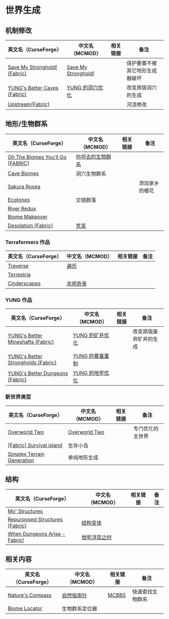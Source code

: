 # 世界生成

## 机制修改

| 英文名（CurseForge）                                                                                   | 中文名（MCMOD）                                             | 相关链接 | 备注                           |
| ------------------------------------------------------------------------------------------------------ | ----------------------------------------------------------- | -------- | ------------------------------ |
| [Save My Stronghold! (Fabric)](https://www.curseforge.com/minecraft/mc-mods/save-my-stronghold-fabric) | [Save My Stronghold!](https://www.mcmod.cn/class/3459.html) |          | 保护要塞不被其它地形生成器破坏 |
| [YUNG's Better Caves (Fabric)](https://www.curseforge.com/minecraft/mc-mods/yungs-better-caves-fabric) | [YUNG 的洞穴优化](https://www.mcmod.cn/class/1981.html)     |          | 改变原版洞穴的生成             |
| [Upstream(Fabric)](https://www.curseforge.com/minecraft/mc-mods/upstream-fabric)                       |                                                             |          | 河流修改                       |

## 地形/生物群系

| 英文名（CurseForge）                                                                                           | 中文名（MCMOD）                                          | 相关链接 | 备注           |
| -------------------------------------------------------------------------------------------------------------- | -------------------------------------------------------- | -------- | -------------- |
| [Oh The Biomes You'll Go [FABRIC]](https://www.curseforge.com/minecraft/mc-mods/oh-the-biomes-youll-go-fabric) | [你将去的生物群系](https://www.mcmod.cn/class/1618.html) |          |                |
| [Cave Biomes](https://www.curseforge.com/minecraft/mc-mods/cave-biomes)                                        | 洞穴生物群系                                             |          |                |
| [Sakura Rosea](https://www.curseforge.com/minecraft/mc-mods/sakura-rosea)                                      |                                                          |          | 添加家乡的樱花 |
| [Ecotones](https://www.curseforge.com/minecraft/mc-mods/ecotones)                                              | 交错群落                                                 |          |                |
| [River Redux](https://www.curseforge.com/minecraft/mc-mods/river-redux)                                        |                                                          |          |                |
| [Biome Makeover](https://www.curseforge.com/minecraft/mc-mods/biome-makeover)                                  |                                                          |          |                |
| [Desolation (Fabric)](https://www.curseforge.com/minecraft/mc-mods/desolation)                                 | [荒芜](https://www.mcmod.cn/class/4723.html)             |          |                |

### Terraformers 作品

| 英文名（CurseForge）                                                      | 中文名（MCMOD）                                  | 相关链接 | 备注 |
| ------------------------------------------------------------------------- | ------------------------------------------------ | -------- | ---- |
| [Traverse](https://www.curseforge.com/minecraft/mc-mods/traverse)         | [遍历](https://www.mcmod.cn/class/1416.html)     |          |      |
| [Terrestria](https://www.curseforge.com/minecraft/mc-mods/terrestria)     |                                                  |          |      |
| [Cinderscapes](https://www.curseforge.com/minecraft/mc-mods/cinderscapes) | [余烬奇景](https://www.mcmod.cn/class/3147.html) |          |      |

### YUNG 作品

| 英文名（CurseForge）                                                                                               | 中文名（MCMOD）                                         | 相关链接 | 备注                   |
| ------------------------------------------------------------------------------------------------------------------ | ------------------------------------------------------- | -------- | ---------------------- |
| [YUNG's Better Mineshafts (Fabric)](https://www.curseforge.com/minecraft/mc-mods/yungs-better-mineshafts-fabric)   | [YUNG 的矿井优化](https://www.mcmod.cn/class/2788.html) |          | 改变原版废弃矿井的生成 |
| [YUNG's Better Strongholds (Fabric)](https://www.curseforge.com/minecraft/mc-mods/yungs-better-strongholds-fabric) | [YUNG 的要塞重制](https://www.mcmod.cn/class/3787.html) |          |                        |
| [YUNG's Better Dungeons (Fabric)](https://www.curseforge.com/minecraft/mc-mods/yungs-better-dungeons-fabric)       | [YUNG 的地牢优化](https://www.mcmod.cn/class/4429.html) |          |                        |

### 新世界类型

| 英文名（CurseForge）                                                                                  | 中文名（MCMOD）                                       | 相关链接 | 备注             |
| ----------------------------------------------------------------------------------------------------- | ----------------------------------------------------- | -------- | ---------------- |
| [Overworld Two](https://www.curseforge.com/minecraft/mc-mods/overworld-two)                           | [Overworld Two](https://www.mcmod.cn/class/4558.html) |          | 专门优化的主世界 |
| [[Fabric] Survival island](https://www.curseforge.com/minecraft/mc-mods/fabric-survival-island)       | 生存小岛                                              |          |                  |
| [Simplex Terrain Generation](https://www.curseforge.com/minecraft/mc-mods/simplex-terrain-generation) | 单纯地形生成                                          |          |                  |

## 结构

| 英文名（CurseForge）                                                                                        | 中文名（MCMOD）                                      | 相关链接 | 备注 |
| ----------------------------------------------------------------------------------------------------------- | ---------------------------------------------------- | -------- | ---- |
| [Mo' Structures](https://www.curseforge.com/minecraft/mc-mods/mo-structures)                                |                                                      |          |      |
| [Repurposed Structures (Fabric)](https://www.curseforge.com/minecraft/mc-mods/repurposed-structures-fabric) | [结构变体](https://www.mcmod.cn/class/4518.html)     |          |      |
| [When Dungeons Arise - Fabric!](https://www.curseforge.com/minecraft/mc-mods/when-dungeons-arise-fabric)    | [地牢浮现之时](https://www.mcmod.cn/class/3607.html) |          |      |

## 相关内容

| 英文名（CurseForge）                                                             | 中文名（MCMOD）                                   | 相关链接                                              | 备注             |
| -------------------------------------------------------------------------------- | ------------------------------------------------- | ----------------------------------------------------- | ---------------- |
| [Nature's Compass](https://www.curseforge.com/minecraft/mc-mods/natures-compass) | [自然指南针](https://www.mcmod.cn/class/754.html) | [MCBBS](https://www.mcbbs.net/thread-977694-1-1.html) | 快速查找生物群系 |
| [Biome Locator](https://www.curseforge.com/minecraft/mc-mods/biome-locator)      | 生物群系定位器                                    |                                                       |                  |
